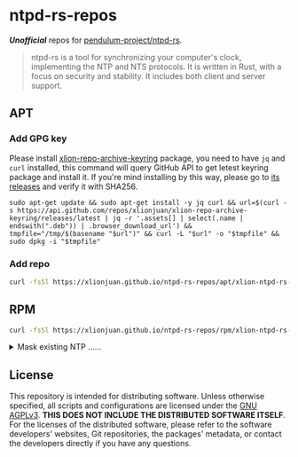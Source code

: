 # ntpd-rs-repos

***Unofficial*** repos for [pendulum-project/ntpd-rs](https://github.com/pendulum-project/ntpd-rs).

> ntpd-rs is a tool for synchronizing your computer's clock, implementing the NTP and NTS protocols. It is written in Rust, with a focus on security and stability. It includes both client and server support.

## APT
### Add GPG key

Please install [xlion-repo-archive-keyring](https://github.com/xlionjuan/xlion-repo-archive-keyring) package, you need to have `jq` and `curl` installed, this command will query GitHub API to get letest keyring package and install it. If you're mind installing by this way, please go to [its releases](https://github.com/xlionjuan/xlion-repo-archive-keyring/releases) and verify it with SHA256.

```
sudo apt-get update && sudo apt-get install -y jq curl && url=$(curl -s https://api.github.com/repos/xlionjuan/xlion-repo-archive-keyring/releases/latest | jq -r '.assets[] | select(.name | endswith(".deb")) | .browser_download_url') && tmpfile="/tmp/$(basename "$url")" && curl -L "$url" -o "$tmpfile" && sudo dpkg -i "$tmpfile"
```

### Add repo
<!--
```bash
echo "deb [signed-by=/usr/share/keyrings/xlion-repo.gpg] https://xlionjuan.github.io/ntpd-rs-repos/apt main main" | sudo tee /etc/apt/sources.list.d/xlion-ntpd-rs-repo.list
```
-->

```bash
curl -fsSl https://xlionjuan.github.io/ntpd-rs-repos/apt/xlion-ntpd-rs-repo.sources | sudo tee /etc/apt/sources.list.d/xlion-ntpd-rs-repo.sources
```

## RPM
```bash
curl -fsSl https://xlionjuan.github.io/ntpd-rs-repos/rpm/xlion-ntpd-rs-repo.repo | sudo tee /etc/yum.repos.d/xlion-ntpd-rs-repo.repo
```

<details>
<summary>Mask existing NTP ......</summary>
<br>

Please make sure you know what you're doing!

```bash
sudo systemctl mask systemd-timesyncd.service
```

```bash
sudo systemctl mask chronyd.service
```

</details>

## License

This repository is intended for distributing software. Unless otherwise specified, all scripts and configurations are licensed under the [GNU AGPLv3](LICENSE). **THIS DOES NOT INCLUDE THE DISTRIBUTED SOFTWARE ITSELF**. For the licenses of the distributed software, please refer to the software developers' websites, Git repositories, the packages' metadata, or contact the developers directly if you have any questions.
